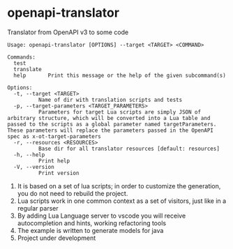 # openapi-translator
Translator from OpenAPI v3 to some code
```
Usage: openapi-translator [OPTIONS] --target <TARGET> <COMMAND>

Commands:
  test       
  translate  
  help       Print this message or the help of the given subcommand(s)

Options:
  -t, --target <TARGET>
          Name of dir with translation scripts and tests
  -p, --target-parameters <TARGET_PARAMETERS>
          Parameters for target Lua scripts are simply JSON of arbitrary structure, which will be converted into a Lua table and passed to the scripts as a global parameter named targetParameters. These parameters will replace the parameters passed in the OpenAPI spec as x-ot-target-parameters
  -r, --resources <RESOURCES>
          Base dir for all translator resources [default: resources]
  -h, --help
          Print help
  -V, --version
          Print version
```

1. It is based on a set of lua scripts; in order to customize the generation, you do not need to rebuild the project.
2. Lua scripts work in one common context as a set of visitors, just like in a regular parser
3. By adding Lua Language server to vscode you will receive autocompletion and hints, working refactoring tools
4. The example is written to generate models for java
5. Project under development
